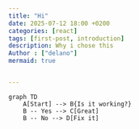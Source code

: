 ```yaml
---
title: "Hi"
date: 2025-07-12 18:00 +0200
categories: [react]
tags: [first-post, introduction]
description: Why i chose this
Author : ["delano"]
mermaid: true


---
```


```mermaid
graph TD
    A[Start] --> B{Is it working?}
    B -- Yes --> C[Great]
    B -- No --> D[Fix it]
```



